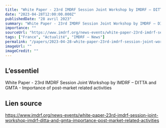```yaml
---
title: "White Paper - 23rd IMDRF Session Joint Workshop by IMDRF – DITTA and GMTA: Importance of post-market related activities"
date: "2023-04-28T12:00:00.000Z"
publishedDate: "28 avril 2023"
summary: "White Paper - 23rd IMDRF Session Joint Workshop by IMDRF – DITTA and GMTA - Importance of post-market related activities"
importance: ""
sourceUrl: "https://www.imdrf.org/news-events/white-paper-23rd-imdrf-session-joint-workshop-imdrf-ditta-and-gmta-importance-post-market-related-activities"
tags: ["France", "Actualité", "IMDRF — News"]
permalink: "/papers/2023-04-28-white-paper-23rd-imdrf-session-joint-workshop-by-imdrf-ditta-and-gmta-importance-of-post-market-related-activities"
imageUrl: ""
imageCredit: ""
---
```


## L’essentiel

White Paper - 23rd IMDRF Session Joint Workshop by IMDRF – DITTA and GMTA - Importance of post-market related activities

## Lien source

https://www.imdrf.org/news-events/white-paper-23rd-imdrf-session-joint-workshop-imdrf-ditta-and-gmta-importance-post-market-related-activities
